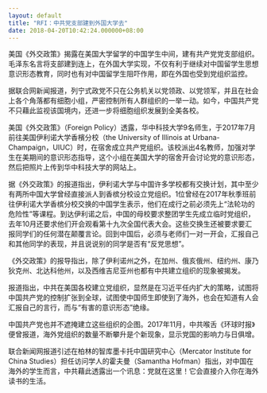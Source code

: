 ```yaml
---
layout: default
title: "RFI：中共党支部建到外国大学去"
date: 2018-04-20T10:42:24.000000+08:00
---
```


美国《外交政策》揭露在美国大学留学的中国学生中间，建有共产党党支部组织。毛泽东名言将支部建到连上，在外国大学实现，不仅有利于继续对中国留学生思想意识形态教育，同时也有对中国留学生阻吓作用，即在外国也受到党组织监控。

据联合网新闻报道，列宁式政党不只在公务机关以党领政、以党领军，并且在社会上各个角落都有细胞小组，严密控制所有人群组织的一举一动。如今，中国共产党不只藉此监视该国境内，还进一步将细胞组织发展到全美各校。

美国《外交政策》（Foreign Policy）透露，华中科技大学9名师生，于2017年7月前往美国伊利诺大学香檳分校（the University of Illinois at Urbana-Champaign，UIUC）时，在宿舍成立共产党组织。该校派出4名教师，加强对学生在美期间的意识形态指导，这个小组在美国大学的宿舍开会讨论党的意识形态，然后把照片上传到华中科技大学的网站上。

据《外交政策》的报道指出，伊利诺大学与中国许多学校都有交换计划，其中至少有两所中国大学曾经直接派人到香槟分校设立党组织。1位曾经在2017年秋季班前往伊利诺大学香槟分校交换的中国学生表示，他们在成行之前必须先上“法轮功的危险性”等课程。到达伊利诺之后，中国的母校要求整团学生先成立临时党组织，去年10月还要求他们开会观看第十九次全国代表大会。这些交换生还被要求要汇报同学们的任何潜在颠覆言论。回到中国后，必须与老师们一对一开会，汇报自己和其他同学的表现，并且说说别的同学是否有“反党思想”。

《外交政策》的报导指出，除了伊利诺州之外，在加州、俄亥俄州、纽约州、康乃狄克州、北达科他州，以及西维吉尼亚州也都有中共建立组织的现象被揭发。

报道指出，中共在美国各校建立党组织，显然是在习近平任内扩大的策略，试图将中国共产党的控制扩张到全球，试图使中国师生即使到了海外，也会在知道有人会汇报自己的言行，而与“有害的意识形态”绝缘。

中国共产党也并不遮掩建立这些组织的企图。2017年11月，中共喉舌《环球时报》便曾报道，海外党组织的数量不断攀升是个新现象，显示党国的影响力与日俱增。

联合新闻网报道引述在柏林的智库墨卡托中国研究中心（Mercator Institute for China Studies）担任访问学人的霍夫曼（Samantha Hofman）指出，对中国在海外的学生而言，中共藉此透露出一个讯息：党就在这里！它会直接介入你在海外读书的生活。

